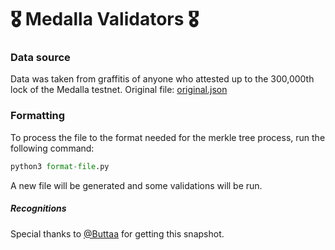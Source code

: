 # 🎖 Medalla Validators 🎖

### Data source
Data was taken from graffitis of anyone who attested up to the 300,000th lock of the Medalla testnet.
Original file: [original.json](original.json)

### Formatting
To process the file to the format needed for the merkle tree process, run the following command:
```py
python3 format-file.py
```

A new file will be generated and some validations will be run.

##### Recognitions
Special thanks to [@Buttaa](https://github.com/Buttaa) for getting this snapshot.
